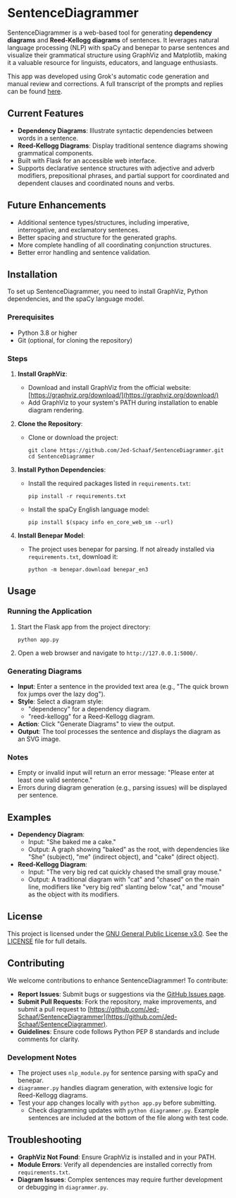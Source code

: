 # SentenceDiagrammer

SentenceDiagrammer is a web-based tool for generating **dependency diagrams** and **Reed-Kellogg diagrams** of sentences. It leverages natural language processing (NLP) with spaCy and benepar to parse sentences and visualize their grammatical structure using GraphViz and Matplotlib, making it a valuable resource for linguists, educators, and language enthusiasts.

This app was developed using Grok's automatic code generation and manual review and corrections. A full transcript of the prompts and replies can be found [here](https://grok.com/share/c2hhcmQtMg%3D%3D_af5ea4ca-65d7-4f06-8e07-ee5a016a3f5f).

## Current Features
- **Dependency Diagrams**: Illustrate syntactic dependencies between words in a sentence.
- **Reed-Kellogg Diagrams**: Display traditional sentence diagrams showing grammatical components.
- Built with Flask for an accessible web interface.
- Supports declarative sentence structures with adjective and adverb modifiers, prepositional phrases, and partial support for coordinated and dependent clauses and coordinated nouns and verbs.

## Future Enhancements
- Additional sentence types/structures, including imperative, interrogative, and exclamatory sentences.
- Better spacing and structure for the generated graphs.
- More complete handling of all coordinating conjunction structures.
- Better error handling and sentence validation.

## Installation

To set up SentenceDiagrammer, you need to install GraphViz, Python dependencies, and the spaCy language model.

### Prerequisites
- Python 3.8 or higher
- Git (optional, for cloning the repository)

### Steps
1. **Install GraphViz**:
   - Download and install GraphViz from the official website: [https://graphviz.org/download/](https://graphviz.org/download/)
   - Add GraphViz to your system's PATH during installation to enable diagram rendering.

2. **Clone the Repository**:
   - Clone or download the project:
     ```
     git clone https://github.com/Jed-Schaaf/SentenceDiagrammer.git
     cd SentenceDiagrammer
     ```

3. **Install Python Dependencies**:
   - Install the required packages listed in `requirements.txt`:
     ```
     pip install -r requirements.txt
     ```
   - Install the spaCy English language model:
     ```
     pip install $(spacy info en_core_web_sm --url)
     ```

4. **Install Benepar Model**:
   - The project uses benepar for parsing. If not already installed via `requirements.txt`, download it:
     ```
     python -m benepar.download benepar_en3
     ```

## Usage

### Running the Application
1. Start the Flask app from the project directory:
   ```
   python app.py
   ```
2. Open a web browser and navigate to `http://127.0.0.1:5000/`.

### Generating Diagrams
- **Input**: Enter a sentence in the provided text area (e.g., "The quick brown fox jumps over the lazy dog").
- **Style**: Select a diagram style:
  - "dependency" for a dependency diagram.
  - "reed-kellogg" for a Reed-Kellogg diagram.
- **Action**: Click "Generate Diagrams" to view the output.
- **Output**: The tool processes the sentence and displays the diagram as an SVG image.

### Notes
- Empty or invalid input will return an error message: "Please enter at least one valid sentence."
- Errors during diagram generation (e.g., parsing issues) will be displayed per sentence.

## Examples

- **Dependency Diagram**:
  - Input: "She baked me a cake."
  - Output: A graph showing "baked" as the root, with dependencies like "She" (subject), "me" (indirect object), and "cake" (direct object).
- **Reed-Kellogg Diagram**:
  - Input: "The very big red cat quickly chased the small gray mouse."
  - Output: A traditional diagram with "cat" and "chased" on the main line, modifiers like "very big red" slanting below "cat," and "mouse" as the object with its modifiers.

## License

This project is licensed under the [GNU General Public License v3.0](LICENSE). See the [LICENSE](LICENSE) file for full details.

## Contributing

We welcome contributions to enhance SentenceDiagrammer! To contribute:
- **Report Issues**: Submit bugs or suggestions via the [GitHub Issues page](https://github.com/Jed-Schaaf/SentenceDiagrammer/issues).
- **Submit Pull Requests**: Fork the repository, make improvements, and submit a pull request to [https://github.com/Jed-Schaaf/SentenceDiagrammer](https://github.com/Jed-Schaaf/SentenceDiagrammer).
- **Guidelines**: Ensure code follows Python PEP 8 standards and include comments for clarity.

### Development Notes
- The project uses `nlp_module.py` for sentence parsing with spaCy and benepar.
- `diagrammer.py` handles diagram generation, with extensive logic for Reed-Kellogg diagrams.
- Test your app changes locally with `python app.py` before submitting.
  - Check diagramming updates with `python diagrammer.py`. Example sentences are included at the bottom of the file along with test code.

## Troubleshooting
- **GraphViz Not Found**: Ensure GraphViz is installed and in your PATH.
- **Module Errors**: Verify all dependencies are installed correctly from `requirements.txt`.
- **Diagram Issues**: Complex sentences may require further development or debugging in `diagrammer.py`.
